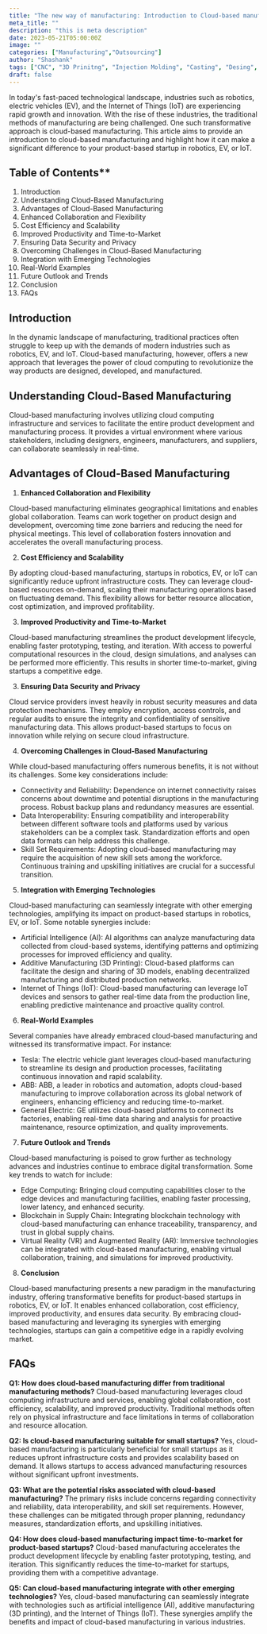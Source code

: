```yaml
---
title: "The new way of manufacturing: Introduction to Cloud-based manufacturing"
meta_title: ""
description: "this is meta description"
date: 2023-05-21T05:00:00Z
image: ""
categories: ["Manufacturing","Outsourcing"]
author: "Shashank"
tags: ["CNC", "3D Prinitng", "Injection Molding", "Casting", "Desing", "Software" ]
draft: false
---
```




In today's fast-paced technological landscape, industries such as robotics, electric vehicles (EV), and the Internet of Things (IoT) are experiencing rapid growth and innovation. With the rise of these industries, the traditional methods of manufacturing are being challenged. One such transformative approach is cloud-based manufacturing. This article aims to provide an introduction to cloud-based manufacturing and highlight how it can make a significant difference to your product-based startup in robotics, EV, or IoT.

## Table of Contents**

1. Introduction
2. Understanding Cloud-Based Manufacturing
3. Advantages of Cloud-Based Manufacturing
4. Enhanced Collaboration and Flexibility
5. Cost Efficiency and Scalability
6. Improved Productivity and Time-to-Market
7. Ensuring Data Security and Privacy
8. Overcoming Challenges in Cloud-Based Manufacturing
9. Integration with Emerging Technologies
10. Real-World Examples
11. Future Outlook and Trends
12. Conclusion
13. FAQs

## Introduction

In the dynamic landscape of manufacturing, traditional practices often struggle to keep up with the demands of modern industries such as robotics, EV, and IoT. Cloud-based manufacturing, however, offers a new approach that leverages the power of cloud computing to revolutionize the way products are designed, developed, and manufactured.

## Understanding Cloud-Based Manufacturing

Cloud-based manufacturing involves utilizing cloud computing infrastructure and services to facilitate the entire product development and manufacturing process. It provides a virtual environment where various stakeholders, including designers, engineers, manufacturers, and suppliers, can collaborate seamlessly in real-time.

## Advantages of Cloud-Based Manufacturing

1. **Enhanced Collaboration and Flexibility**

Cloud-based manufacturing eliminates geographical limitations and enables global collaboration. Teams can work together on product design and development, overcoming time zone barriers and reducing the need for physical meetings. This level of collaboration fosters innovation and accelerates the overall manufacturing process.

2. **Cost Efficiency and Scalability**

By adopting cloud-based manufacturing, startups in robotics, EV, or IoT can significantly reduce upfront infrastructure costs. They can leverage cloud-based resources on-demand, scaling their manufacturing operations based on fluctuating demand. This flexibility allows for better resource allocation, cost optimization, and improved profitability.

3. **Improved Productivity and Time-to-Market**

Cloud-based manufacturing streamlines the product development lifecycle, enabling faster prototyping, testing, and iteration. With access to powerful computational resources in the cloud, design simulations, and analyses can be performed more efficiently. This results in shorter time-to-market, giving startups a competitive edge.

3. **Ensuring Data Security and Privacy**

Cloud service providers invest heavily in robust security measures and data protection mechanisms. They employ encryption, access controls, and regular audits to ensure the integrity and confidentiality of sensitive manufacturing data. This allows product-based startups to focus on innovation while relying on secure cloud infrastructure.

4. **Overcoming Challenges in Cloud-Based Manufacturing**

While cloud-based manufacturing offers numerous benefits, it is not without its challenges. Some key considerations include:

- Connectivity and Reliability: Dependence on internet connectivity raises concerns about downtime and potential disruptions in the manufacturing process. Robust backup plans and redundancy measures are essential.
- Data Interoperability: Ensuring compatibility and interoperability between different software tools and platforms used by various stakeholders can be a complex task. Standardization efforts and open data formats can help address this challenge.
- Skill Set Requirements: Adopting cloud-based manufacturing may require the acquisition of new skill sets among the workforce. Continuous training and upskilling initiatives are crucial for a successful transition.

5. **Integration with Emerging Technologies**

Cloud-based manufacturing can seamlessly integrate with other emerging technologies, amplifying its impact on product-based startups in robotics, EV, or IoT. Some notable synergies include:

- Artificial Intelligence (AI): AI algorithms can analyze manufacturing data collected from cloud-based systems, identifying patterns and optimizing processes for improved efficiency and quality.
- Additive Manufacturing (3D Printing): Cloud-based platforms can facilitate the design and sharing of 3D models, enabling decentralized manufacturing and distributed production networks.
- Internet of Things (IoT): Cloud-based manufacturing can leverage IoT devices and sensors to gather real-time data from the production line, enabling predictive maintenance and proactive quality control.

6. **Real-World Examples**

Several companies have already embraced cloud-based manufacturing and witnessed its transformative impact. For instance:

- Tesla: The electric vehicle giant leverages cloud-based manufacturing to streamline its design and production processes, facilitating continuous innovation and rapid scalability.
- ABB: ABB, a leader in robotics and automation, adopts cloud-based manufacturing to improve collaboration across its global network of engineers, enhancing efficiency and reducing time-to-market.
- General Electric: GE utilizes cloud-based platforms to connect its factories, enabling real-time data sharing and analysis for proactive maintenance, resource optimization, and quality improvements.

7. **Future Outlook and Trends**

Cloud-based manufacturing is poised to grow further as technology advances and industries continue to embrace digital transformation. Some key trends to watch for include:

- Edge Computing: Bringing cloud computing capabilities closer to the edge devices and manufacturing facilities, enabling faster processing, lower latency, and enhanced security.
- Blockchain in Supply Chain: Integrating blockchain technology with cloud-based manufacturing can enhance traceability, transparency, and trust in global supply chains.
- Virtual Reality (VR) and Augmented Reality (AR): Immersive technologies can be integrated with cloud-based manufacturing, enabling virtual collaboration, training, and simulations for improved productivity.

8. **Conclusion**

Cloud-based manufacturing presents a new paradigm in the manufacturing industry, offering transformative benefits for product-based startups in robotics, EV, or IoT. It enables enhanced collaboration, cost efficiency, improved productivity, and ensures data security. By embracing cloud-based manufacturing and leveraging its synergies with emerging technologies, startups can gain a competitive edge in a rapidly evolving market.

## FAQs

**Q1: How does cloud-based manufacturing differ from traditional manufacturing methods?**
Cloud-based manufacturing leverages cloud computing infrastructure and services, enabling global collaboration, cost efficiency, scalability, and improved productivity. Traditional methods often rely on physical infrastructure and face limitations in terms of collaboration and resource allocation.

**Q2: Is cloud-based manufacturing suitable for small startups?**
Yes, cloud-based manufacturing is particularly beneficial for small startups as it reduces upfront infrastructure costs and provides scalability based on demand. It allows startups to access advanced manufacturing resources without significant upfront investments.

**Q3: What are the potential risks associated with cloud-based manufacturing?**
The primary risks include concerns regarding connectivity and reliability, data interoperability, and skill set requirements. However, these challenges can be mitigated through proper planning, redundancy measures, standardization efforts, and upskilling initiatives.

**Q4: How does cloud-based manufacturing impact time-to-market for product-based startups?**
Cloud-based manufacturing accelerates the product development lifecycle by enabling faster prototyping, testing, and iteration. This significantly reduces the time-to-market for startups, providing them with a competitive advantage.

**Q5: Can cloud-based manufacturing integrate with other emerging technologies?**
Yes, cloud-based manufacturing can seamlessly integrate with technologies such as artificial intelligence (AI), additive manufacturing (3D printing), and the Internet of Things (IoT). These synergies amplify the benefits and impact of cloud-based manufacturing in various industries.
